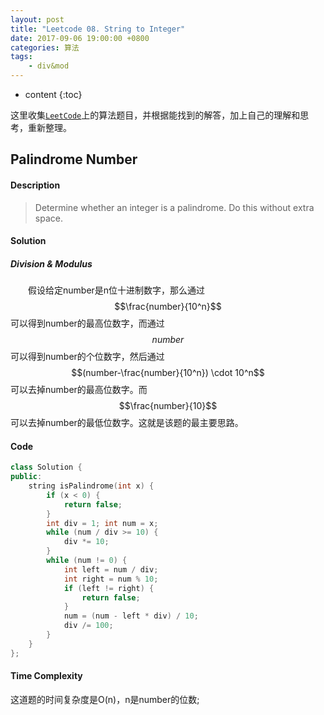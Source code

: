 ```yaml
---
layout: post
title: "Leetcode 08. String to Integer"
date: 2017-09-06 19:00:00 +0800 
categories: 算法
tags: 
    - div&mod
---
```

* content
{:toc}

这里收集[`LeetCode`](https://leetcode.com)上的算法题目，并根据能找到的解答，加上自己的理解和思考，重新整理。

<!-- more -->

## Palindrome Number

#### Description

>Determine whether an integer is a palindrome. Do this without extra space.

#### Solution

#####  Division & Modulus

&emsp;&emsp;假设给定number是n位十进制数字，那么通过$$\frac{number}{10^n}$$可以得到number的最高位数字，而通过$${number}%{10}$$可以得到number的个位数字，然后通过$$(number-\frac{number}{10^n}) \cdot 10^n$$可以去掉number的最高位数字。而$$\frac{number}{10}$$可以去掉number的最低位数字。这就是该题的最主要思路。

#### Code

```cpp
class Solution {
public:
    string isPalindrome(int x) {
        if (x < 0) {
            return false;
        }
        int div = 1; int num = x;
        while (num / div >= 10) {
            div *= 10;
        }
        while (num != 0) {
            int left = num / div;
            int right = num % 10;
            if (left != right) {
                return false;
            }
            num = (num - left * div) / 10;
            div /= 100;
        }  
    } 
};
```

#### Time Complexity

这道题的时间复杂度是O(n)，n是number的位数;

